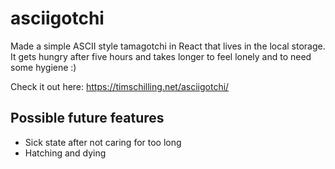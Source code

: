 # asciigotchi

Made a simple ASCII style tamagotchi in React that lives in the local storage.
It gets hungry after five hours and takes longer to feel lonely and to need some hygiene :)

Check it out here: https://timschilling.net/asciigotchi/

## Possible future features

- Sick state after not caring for too long
- Hatching and dying
